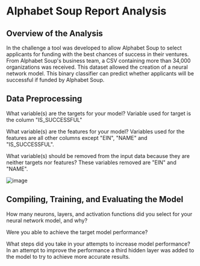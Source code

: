 # Alphabet Soup Report Analysis

## Overview of the Analysis

In the challenge a tool was developed to allow Alphabet Soup to select applicants for funding with the best chances of success in their ventures.  From Alphabet Soup's business team, a CSV containing more than 34,000 organizations was received.  This dataset allowed the creation of a neural network model.  This binary classifier can predict whether applicants will be successful if funded by Alphabet Soup.

## Data Preprocessing

What variable(s) are the targets for your model?
  Variable used for target is the column "IS_SUCCESSFUL"

What variable(s) are the features for your model?
  Variables used for the features are all other columns except "EIN", "NAME" and "IS_SUCCESSFUL".

What variable(s) should be removed from the input data because they are neither targets nor features?
  These variables removed are "EIN" and "NAME".

![image](https://github.com/wetmore324/21-deep_learning_challenge/assets/136288855/c0489e42-9a1d-464e-b16c-655201855a88)

## Compiling, Training, and Evaluating the Model

How many neurons, layers, and activation functions did you select for your neural network model, and why?

Were you able to achieve the target model performance?

What steps did you take in your attempts to increase model performance? 
  In an attempt to improve the performance a third hidden layer was added to the model to try to achieve more accurate results.
